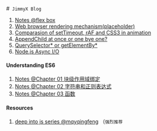 
#` JimmyX Blog`

1. [Notes @flex box](./flexible-box.md)
2. [Web browser rendering mechanism(placeholder)](#)
3. [Comparasion of setTimeout, rAF and CSS3 in animation](./comparison-st-raf-css3-animation.md)
4. [AppendChild at once or one bye one?](./append-child-difference.md)
5. [QuerySelector* or getElementBy*](./dif-querySelector*-getElementBy*.md)
6. [Node.js Async I/O](./nodejs-event-loop.md)

#### Understanding ES6
1. [Notes @Chapter 01 块级作用域绑定](./understanding_ES6/01.md)
2. [Notes @Chapter 02 字符串和正则表达式](./understanding_ES6/02.md)
3. [Notes @Chapter 03 函数](./understanding_ES6/03.md)

#### Resources

1. [deep into js series @mqyqingfeng](https://github.com/mqyqingfeng/Blog) （`强烈推荐`
